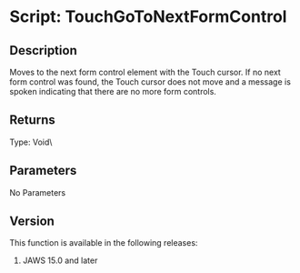 # Script: TouchGoToNextFormControl

## Description

Moves to the next form control element with the Touch cursor. If no next
form control was found, the Touch cursor does not move and a message is
spoken indicating that there are no more form controls.

## Returns

Type: Void\

## Parameters

No Parameters

## Version

This function is available in the following releases:

1.  JAWS 15.0 and later

